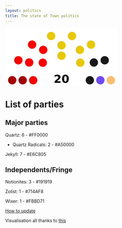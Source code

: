 ```yaml
---
layout: politics
title: The state of Town politics
---
```


<img src="assets/townpolitics.png" id="townpolitics">

# List of parties

## Major parties
Quartz: 6 - #FF0000
- Quartz Radicals: 2 - #A50000

Jekyll: 7 - #E6C805

## Independents/Fringe
Notionites: 3 - #191919

Zolist: 1 - #714AF8

Wixer: 1 - #FBBD71

[How to update](updatepolitics.html)

Visualisation all thanks to [this](https://github.com/slashme/parliamentdiagram)
